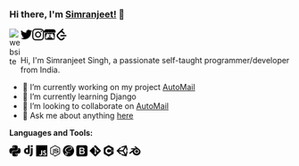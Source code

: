 ### Hi there, I'm [Simranjeet!](https://smrnjeet222.github.io/) 👋 
<a href="https://smrnjeet222.github.io/CleanPortfolio/">
  <img align="left" alt="website" width="20px" src="https://raw.githubusercontent.com/smrnjeet222/CleanPortfolio/master/svgs/icon.png" />
</a>
<a href="https://twitter.com/Att_Sardar_ji">
  <img align="left" alt="Twitter" width="21px" src="https://raw.githubusercontent.com/smrnjeet222/smrnjeet222/master/assets/twitter.svg" />
</a>
<a href="https://www.instagram.com/smrnjeet_22/">
  <img align="left" alt="itch.io" width="21px" src="https://raw.githubusercontent.com/smrnjeet222/smrnjeet222/master/assets/instagram.svg" />
</a>
<a href="https://smrnjeet-22.itch.io/">
  <img align="left" alt="itch.io" width="21px" src="https://raw.githubusercontent.com/smrnjeet222/smrnjeet222/master/assets/itch-dot-io.svg" />
</a>
<a href="https://leetcode.com/smrnjeet222/">
  <img align="left" alt="leetCode" width="21px" src="https://raw.githubusercontent.com/smrnjeet222/smrnjeet222/master/assets/leetcode.svg" />
</a>

<br />
<br />

Hi, I'm Simranjeet Singh, a passionate self-taught programmer/developer from India.

- 🔭 I’m currently working on my project [AutoMail](https://github.com/LOGOInd/AutoMail)
- 🌱 I’m currently learning Django
- 👯 I’m looking to collaborate on [AutoMail](https://github.com/LOGOInd/AutoMail)
- 💬 Ask me about anything [here](https://github.com/smrnjeet222/smrnjeet222/issues)

**Languages and Tools:**  

<code><img height="20" src="https://raw.githubusercontent.com/smrnjeet222/smrnjeet222/master/assets/python.svg"></code>
<code><img height="20" src="https://raw.githubusercontent.com/smrnjeet222/smrnjeet222/master/assets/django.svg"></code>
<code><img height="20" src="https://raw.githubusercontent.com/smrnjeet222/smrnjeet222/master/assets/javascript.svg"></code>
<code><img height="20" src="https://raw.githubusercontent.com/smrnjeet222/smrnjeet222/master/assets/node-dot-js.svg"></code>
<code><img height="20" src="https://raw.githubusercontent.com/smrnjeet222/smrnjeet222/master/assets/sass.svg"></code>
<code><img height="20" src="https://raw.githubusercontent.com/smrnjeet222/smrnjeet222/master/assets/bootstrap.svg"></code>
<code><img height="20" src="https://raw.githubusercontent.com/smrnjeet222/smrnjeet222/master/assets/git.svg"></code>
<code><img height="20" src="https://raw.githubusercontent.com/smrnjeet222/smrnjeet222/master/assets/cplusplus.svg"></code>
<code><img height="20" src="https://raw.githubusercontent.com/smrnjeet222/smrnjeet222/master/assets/unity.svg"></code>
<code><img height="20" src="https://raw.githubusercontent.com/smrnjeet222/smrnjeet222/master/assets/blender.svg"></code>


